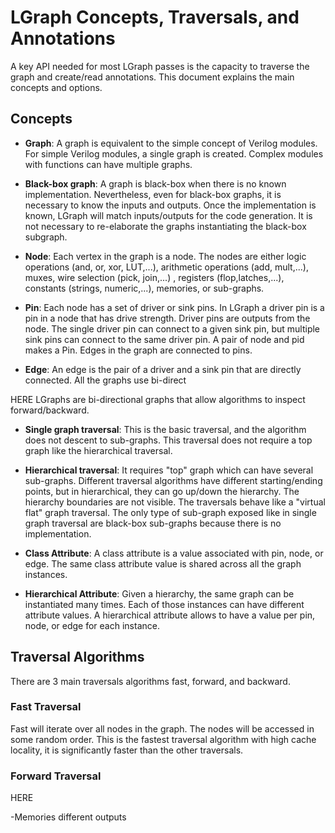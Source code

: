 
# LGraph Concepts, Traversals, and Annotations

A key API needed for most LGraph passes is the capacity to traverse the graph
and create/read annotations. This document explains the main concepts and
options.

## Concepts

* **Graph**: A graph is equivalent to the simple concept of Verilog modules.
  For simple Verilog modules, a single graph is created. Complex modules with
  functions can have multiple graphs. 

* **Black-box graph**: A graph is black-box when there is no known
  implementation. Nevertheless, even for black-box graphs, it is necessary to
  know the inputs and outputs. Once the implementation is known, LGraph will
  match inputs/outputs for the code generation. It is not necessary to
  re-elaborate the graphs instantiating the black-box subgraph.

* **Node**: Each vertex in the graph is a node. The nodes are either logic
  operations (and, or, xor, LUT,...), arithmetic operations (add, mult,...),
  muxes, wire selection (pick, join,...) , registers (flop,latches,...),
  constants (strings, numeric,...), memories, or sub-graphs.

* **Pin**: Each node has a set of driver or sink pins. In LGraph a driver pin
  is a pin in a node that has drive strength. Driver pins are outputs from the
  node. The single driver pin can connect to a given sink pin, but multiple sink
  pins can connect to the same driver pin.  A pair of node and pid makes a Pin.
  Edges in the graph are connected to pins.

* **Edge**: An edge is the pair of a driver and a sink pin that are directly connected.
  All the graphs use bi-direct

HERE
LGraphs are bi-directional graphs that allow
  algorithms to inspect forward/backward.


* **Single graph traversal**: This is the basic traversal, and the algorithm does
  not descent to sub-graphs. This traversal does not require a top graph like
  the hierarchical traversal.

* **Hierarchical traversal**: It requires "top" graph which can have several
  sub-graphs.  Different traversal algorithms have different starting/ending
  points, but in hierarchical, they can go up/down the hierarchy. The hierarchy
  boundaries are not visible. The traversals behave like a "virtual flat" graph
  traversal. The only type of sub-graph exposed like in single graph traversal
  are black-box sub-graphs because there is no implementation.

* **Class Attribute**: A class attribute is a value associated with pin, node,
  or edge. The same class attribute value is shared across all the graph
  instances.

* **Hierarchical Attribute**: Given a hierarchy, the same graph can be
  instantiated many times. Each of those instances can have different attribute
  values. A hierarchical attribute allows to have a value per pin, node, or edge
  for each instance.

## Traversal Algorithms

There are 3 main traversals algorithms fast, forward, and backward. 

### Fast Traversal

Fast will iterate over all nodes in the graph. The nodes will be accessed in
some random order.  This is the fastest traversal algorithm with high cache
locality, it is significantly faster than the other traversals.

### Forward Traversal

HERE

-Memories different outputs

